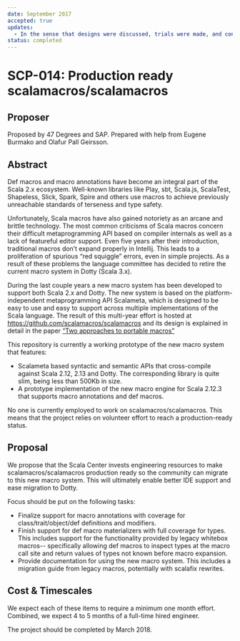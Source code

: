 ```yaml
---
date: September 2017
accepted: true
updates:
  - In the sense that designs were discussed, trials were made, and conclusions were reached: no substantial changes in Scala 2; design and implementation work on Scala 3 macros remains ongoing at LAMP
status: completed
---
```


# SCP-014: Production ready scalamacros/scalamacros

## Proposer

Proposed by 47 Degrees and SAP. Prepared with help from Eugene Burmako
and Olafur Pall Geirsson.

## Abstract

Def macros and macro annotations have become an integral part of the
Scala 2.x ecosystem. Well-known libraries like Play, sbt, Scala.js,
ScalaTest, Shapeless, Slick, Spark, Spire and others use macros to
achieve previously unreachable standards of terseness and type safety.

Unfortunately, Scala macros have also gained notoriety as an arcane
and brittle technology. The most common criticisms of Scala macros
concern their difficult metaprogramming API based on compiler
internals as well as a lack of featureful editor support. Even five
years after their introduction, traditional macros don’t expand
properly in Intellij. This leads to a proliferation of spurious “red
squiggle” errors, even in simple projects. As a result of these
problems the language committee has decided to retire the current
macro system in Dotty (Scala 3.x).

During the last couple years a new macro system has been developed to
support both Scala 2.x and Dotty. The new system is based on the
platform-independent metaprogramming API Scalameta, which is designed
to be easy to use and easy to support across multiple implementations
of the Scala language. The result of this multi-year effort is hosted
at https://github.com/scalamacros/scalamacros and its design is
explained in detail in the paper
[“Two approaches to portable macros”][gestalt]

This repository is currently a working prototype of the new macro
system that features:

- Scalameta based syntactic and semantic APIs that cross-compile
  against Scala 2.12, 2.13 and Dotty. The corresponding library is
  quite slim, being less than 500Kb in size.
- A prototype implementation of the new macro engine for Scala 2.12.3
  that supports macro annotations and def macros.

No one is currently employed to work on scalamacros/scalamacros. This
means that the project relies on volunteer effort to reach a
production-ready status.

[gestalt]: https://www.dropbox.com/s/2xzcczr3q77veg1/gestalt.pdf

## Proposal

We propose that the Scala Center invests engineering resources to make
scalamacros/scalamacros production ready so the community can migrate
to this new macro system. This will ultimately enable better IDE
support and ease migration to Dotty.

Focus should be put on the following tasks:

- Finalize support for macro annotations with coverage for
  class/trait/object/def definitions and modifiers.
- Finish support for def macro materializers with full coverage for
  types. This includes support for the functionality provided by
  legacy whitebox macros-- specifically allowing def macros to inspect
  types at the macro call site and return values of types not known
  before macro expansion.
- Provide documentation for using the new macro system. This includes
  a migration guide from legacy macros, potentially with scalafix
  rewrites.


## Cost & Timescales

We expect each of these items to require a minimum one month
effort. Combined, we expect 4 to 5 months of a full-time hired
engineer.

The project should be completed by March 2018.
